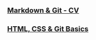 ### [Markdown & Git - CV](https://amgSTRIDeR.github.io/rsschool-cv/cv)
### [HTML, CSS & Git Basics](https://amgSTRIDeR.github.io/rsschool-cv/)
